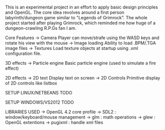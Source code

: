 This is an experimental project in an effort to apply basic design principles and OpenGL.
The core idea revolves around a first person labyrinth/dungeon game similar to "Legends of Grimrock".
The whole project started after playing Grimrock, which reminded me how huge of a dungeon-crawling R.P.Gs fan I am.

Core Features
-> Camera
   Player can move/strafe using the WASD keys and rotate his view with the mouse
-> Image loading
   Ability to load .BPM/.TGA image files
-> Textures
   Load texture objects at startup using .xml configuration file.

3D effects
-> Particle engine
   Basic particle engine (used to simulate a fire effect)

2D effects
-> 2D text
   Display text on screen
-> 2D Controls
   Primitive display of 2D controls like listbox

SETUP LINUX/NETBEANS
TODO

SETUP WINDOWS/VS2012
TODO

LIBRARIES USED
-> OpenGL 4.2 core profile
-> SDL2 : window/keyboard/mouse management
-> glm  : math operations
-> glew : OpenGL extentions
-> pugixml : handle xml files